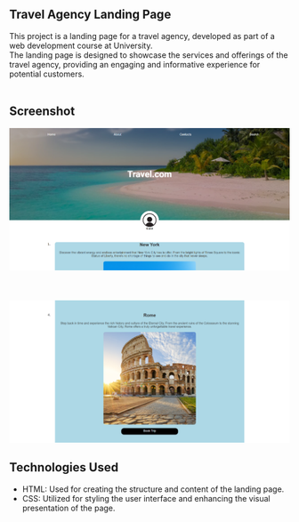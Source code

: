 ## Travel Agency Landing Page
This project is a landing page for a travel agency, developed as part of a web development course at University. <br>
The landing page is designed to showcase the services and offerings of the travel agency, providing an engaging and informative experience for potential customers. <br><br>

## Screenshot
![Alt Text](/scr.png)
 <br><br> <br><br>
![Alt Text](/scr2.png)


## Technologies Used
- HTML: Used for creating the structure and content of the landing page.
- CSS: Utilized for styling the user interface and enhancing the visual presentation of the page.

